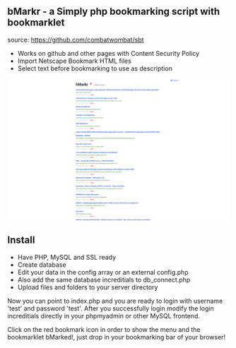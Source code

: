 ## bMarkr - a Simply php bookmarking script with bookmarklet
source: https://github.com/combatwombat/sbt

- Works on github and other pages with Content Security Policy
- Import Netscape Bookmark HTML files
- Select text before bookmarking to use as description

![screenshot](screenshot.png)


## Install
- Have PHP, MySQL and SSL ready
- Create database
- Edit your data in the config array or an external config.php
- Also add the same database increditials to db_connect.php  
- Upload files and folders to your server directory

Now you can point to index.php and you are ready to login with username 'test' and password 'test'. After you successfully login modify the login increditials directly in your phpmyadmin or other MySQL frontend.

Click on the red bookmark icon in order to show the menu and the bookmarklet bMarked!, just drop in your bookmarking bar of your browser!


